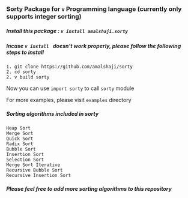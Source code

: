 ### Sorty Package for `v` Programming language (currently only supports integer sorting)

##### Install this package : `v install amalshaji.sorty`
##### Incase `v install ` doesn't work properly, please follow the following steps to install

    1. git clone https://github.com/amalshaji/sorty
    2. cd sorty
    2. v build sorty

Now you can use `import sorty` to call `sorty` module

For more examples, please visit `examples` directory

##### Sorting algorithms included in sorty
 
    Heap Sort
    Merge Sort
    Quick Sort
    Radix Sort
    Bubble Sort
    Insertion Sort
    Selection Sort
    Merge Sort Iterative
    Recursive Bubble Sort
    Recursive Insertion Sort

##### Please feel free to add more sorting algorithms to this repository    